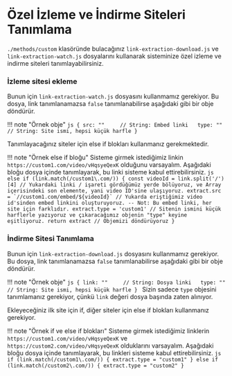 # Özel İzleme ve İndirme Siteleri Tanımlama

`./methods/custom` klasöründe bulacağınız `link-extraction-download.js` ve `link-extraction-watch.js` dosyalarını kullanarak sisteminize özel izleme ve indirme siteleri tanımlayabilirsiniz.

### İzleme sitesi ekleme

Bunun için `link-extraction-watch.js` dosyasını kullanmamız gerekiyor. Bu dosya, link tanımlanamazsa `false` tanımlanabilirse aşağıdaki gibi bir obje döndürür.

!!! note "Örnek obje"
    ```js
    {
        src: ""     // String: Embed linki  
        type: ""    // String: Site ismi, hepsi küçük harfle
    }
    ```

Tanımlayacağınız siteler için else if blokları kullanmanız gerekmektedir.

!!! note "Örnek else if bloğu"
    Sisteme girmek istediğimiz linkin `https://custom1.com/video/vHqsyeQexK` olduğunu varsayalım. Aşağıdaki bloğu dosya içinde tanımlayarak, bu linki sisteme kabul ettirebilirsiniz.
    ```js
    else if (link.match(/custom1\.com/)) {
        const videoId = link.split('/')[4] // Yukardaki linki / işareti gördüğümüz yerde bölüyoruz, ve Array içerisindeki son elemente, yani video ID'sine ulaşıyoruz.
        extract.src = `//custom1.com/embed/${videoId}` // Yukarda eriştiğimiz video id'sinden embed linkini oluşturuyoruz. -- Not: Bu embed linki, her site için farklıdır.
        extract.type = 'custom1' // Sitenin ismini küçük harflerle yazıyoruz ve çıkaracağımız objenin "type" keyine eşitliyoruz.
        return extract // Objemizi döndürüyoruz
    }
    ```

### İndirme Sitesi Tanımlama
Bunun için `link-extraction-download.js` dosyasını kullanmamız gerekiyor. Bu dosya, link tanımlanamazsa `false` tanımlanabilirse aşağıdaki gibi bir obje döndürür.

!!! note "Örnek obje"
    ```js
    {
        link: ""     // String: Dosya linki  
        type: ""     // String: Site ismi, hepsi küçük harfle
    }
    ```
    Sizin sadece `type` objesini tanımlamanız gerekiyor, çünkü `link` değeri dosya başında zaten alınıyor.

Ekleyeceğiniz ilk site için if, diğer siteler için else if blokları kullanmanız gerekiyor.

!!! note "Örnek if ve else if blokları"
    Sisteme girmek istediğimiz linklerin `https://custom1.com/video/vHqsyeQexK` ve `https://custom2.com/video/vHqsyeQexK` olduklarını varsayalım. Aşağıdaki bloğu dosya içinde tanımlayarak, bu linkleri sisteme kabul ettirebilirsiniz.
    ```js
    if (link.match(/custom1\.com/)) {
        extract.type = "custom1"
    }
    else if (link.match(/custom2\.com/)) {
        extract.type = "custom2"
    }
    ```